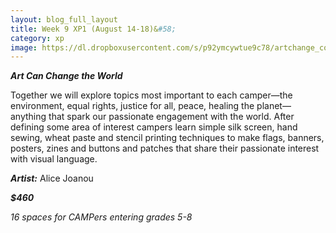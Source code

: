 ```yaml
---
layout: blog_full_layout
title: Week 9 XP1 (August 14-18)&#58; 
category: xp
image: https://dl.dropboxusercontent.com/s/p92ymcywtue9c78/artchange_collage.jpg?dl=0
---
```


**_Art Can Change the World_**

Together we will explore topics most important to each camper—the environment, equal rights, justice for all, peace,  healing the planet—anything that spark our passionate engagement with the world. After defining some area of interest campers learn simple silk screen, hand sewing, wheat paste and stencil printing techniques to make flags, banners, posters, zines and buttons and patches that share their passionate interest with visual language. 


**_Artist:_** Alice Joanou

**_$460_**

*16 spaces for CAMPers entering grades 5-8*

